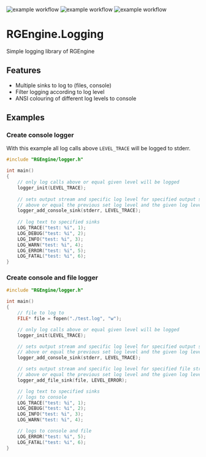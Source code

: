 ![example workflow](https://github.com/Ruinerwarrior/RGEngine.Logging/actions/workflows/windows.yml/badge.svg)
![example workflow](https://github.com/Ruinerwarrior/RGEngine.Logging/actions/workflows/macOs.yml/badge.svg)
![example workflow](https://github.com/Ruinerwarrior/RGEngine.Logging/actions/workflows/ubuntu.yml/badge.svg)

# RGEngine.Logging
Simple logging library of RGEngine

## Features
- Multiple sinks to log to (files, console)
- Filter logging according to log level
- ANSI colouring of different log levels to console

## Examples
### Create console logger
With this example all log calls above ```LEVEL_TRACE``` will be logged to stderr.
```c
#include "RGEngine/logger.h"

int main()
{
    // only log calls above or equal given level will be logged 
    logger_init(LEVEL_TRACE);
    
    // sets output stream and specific log level for specified output stream, only log calls 
    // above or equal the previous set log level and the given log level will be logged to this stream
    logger_add_console_sink(stderr, LEVEL_TRACE);
	
    // log text to specified sinks
    LOG_TRACE("test: %i", 1);
    LOG_DEBUG("test: %i", 2);
    LOG_INFO("test: %i", 3);
    LOG_WARN("test: %i", 4);
    LOG_ERROR("test: %i", 5);
    LOG_FATAL("test: %i", 6);
}
```

### Create console and file logger
```c
#include "RGEngine/logger.h"

int main() 
{
	// file to log to
	FILE* file = fopen("./test.log", "w");

	// only log calls above or equal given level will be logged 
	logger_init(LEVEL_TRACE);

	// sets output stream and specific log level for specified output stream, only log calls 
	// above or equal the previous set log level and the given log level will be logged to this stream
	logger_add_console_sink(stderr, LEVEL_TRACE);

	// sets output stream and specific log level for specified file stream, only log calls 
	// above or equal the previous set log level and the given log level will be logged to this stream
	logger_add_file_sink(file, LEVEL_ERROR);

	// log text to specified sinks
	// logs to console
	LOG_TRACE("test: %i", 1);
	LOG_DEBUG("test: %i", 2);
	LOG_INFO("test: %i", 3);
	LOG_WARN("test: %i", 4);

	// logs to console and file
	LOG_ERROR("test: %i", 5);
	LOG_FATAL("test: %i", 6);
}
```
